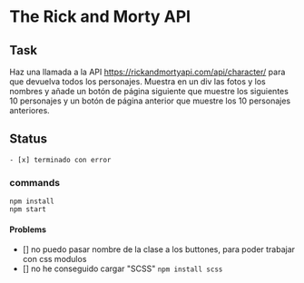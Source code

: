 # The Rick and Morty API 

## Task 
Haz una llamada a la API https://rickandmortyapi.com/api/character/ para que
devuelva todos los personajes. Muestra en un div las fotos y los nombres y añade un
botón de página siguiente que muestre los siguientes 10 personajes y un botón de
página anterior que muestre los 10 personajes anteriores.

## Status
```
- [x] terminado con error
```

### commands
```
npm install
npm start
```

#### Problems 

- []  no puedo pasar nombre de la clase a los buttones, para poder trabajar con css modulos
- []  no he conseguido cargar "SCSS" ```npm install scss```